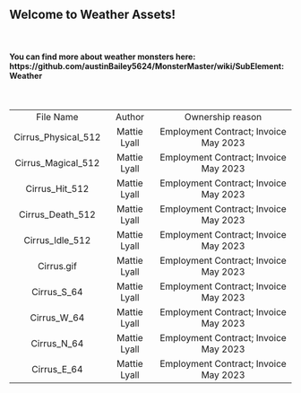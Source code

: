 <h2> Welcome to Weather Assets!</h2>
<br/>
<h4>
You can find more about weather monsters here: https://github.com/austinBailey5624/MonsterMaster/wiki/SubElement:Weather </h4>
<br/>
<div align="center">
<table>
<tr>
    <td align="center">File Name</td>
    <td align="center">Author</td>
    <td align="center">Ownership reason</td>
</tr>
<tr>
    <td align="center">Cirrus_Physical_512</td>
    <td align="center">Mattie Lyall</td>
    <td align="center">Employment Contract; Invoice May 2023</td>
</tr>
<tr>
    <td align="center">Cirrus_Magical_512</td>
    <td align="center">Mattie Lyall</td>
    <td align="center">Employment Contract; Invoice May 2023</td>
</tr>
<tr>
    <td align="center">Cirrus_Hit_512</td>
    <td align="center">Mattie Lyall</td>
    <td align="center">Employment Contract; Invoice May 2023</td>
</tr>
<tr>
    <td align="center">Cirrus_Death_512</td>
    <td align="center">Mattie Lyall</td>
    <td align="center">Employment Contract; Invoice May 2023</td>
</tr>
<tr>
    <td align="center">Cirrus_Idle_512</td>
    <td align="center">Mattie Lyall</td>
    <td align="center">Employment Contract; Invoice May 2023</td>
</tr>
<tr>
    <td align="center">Cirrus.gif</td>
    <td align="center">Mattie Lyall</td>
    <td align="center">Employment Contract; Invoice May 2023</td>
</tr>
<tr>
    <td align="center">Cirrus_S_64</td>
    <td align="center">Mattie Lyall</td>
    <td align="center">Employment Contract; Invoice May 2023</td>
</tr>
<tr>
    <td align="center">Cirrus_W_64</td>
    <td align="center">Mattie Lyall</td>
    <td align="center">Employment Contract; Invoice May 2023</td>
</tr>
<tr>
    <td align="center">Cirrus_N_64</td>
    <td align="center">Mattie Lyall</td>
    <td align="center">Employment Contract; Invoice May 2023</td>
</tr>
<tr>
    <td align="center">Cirrus_E_64</td>
    <td align="center">Mattie Lyall</td>
    <td align="center">Employment Contract; Invoice May 2023</td>
</tr>
</table>
</div>